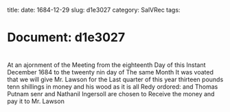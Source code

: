 title: 
date: 1684-12-29
slug: d1e3027
category: SalVRec
tags: 




# Document: d1e3027


# 

At an ajornment of the Meeting from the eighteenth Day of this Instant December 1684 to the tweenty nin day of The same Month It was voated that we will give Mr. Lawson for the Last quarter of this year thirteen pounds tenn shillings in money and his wood as it is all Redy ordored: and Thomas Putnam senr and Nathanil Ingersoll are chosen to Receive the money and pay it to Mr. Lawson
